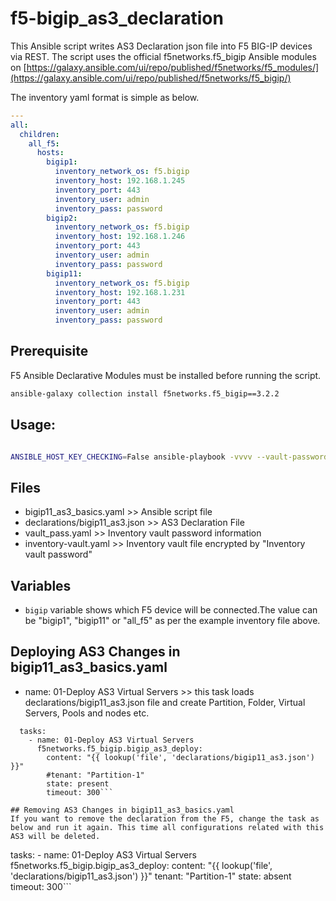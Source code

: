 # f5-bigip_as3_declaration

This Ansible script writes AS3 Declaration json file into F5 BIG-IP devices via REST. The script uses the official f5networks.f5_bigip Ansible modules on [https://galaxy.ansible.com/ui/repo/published/f5networks/f5_modules/](https://galaxy.ansible.com/ui/repo/published/f5networks/f5_bigip/)

The inventory yaml format is simple as below.


```yml
---
all:
  children:
    all_f5:
      hosts:
        bigip1:
          inventory_network_os: f5.bigip
          inventory_host: 192.168.1.245
          inventory_port: 443
          inventory_user: admin
          inventory_pass: password
        bigip2:
          inventory_network_os: f5.bigip
          inventory_host: 192.168.1.246
          inventory_port: 443
          inventory_user: admin
          inventory_pass: password
        bigip11:
          inventory_network_os: f5.bigip
          inventory_host: 192.168.1.231
          inventory_port: 443
          inventory_user: admin
          inventory_pass: password
```

## Prerequisite
F5 Ansible Declarative Modules must be installed before running the script.
```bash
ansible-galaxy collection install f5networks.f5_bigip==3.2.2
```

## Usage:
```bash

ANSIBLE_HOST_KEY_CHECKING=False ansible-playbook -vvvv --vault-password-file vault_pass.yaml -i inventory-vault.yaml bigip11_as3_basics.yaml --extra-vars="bigip=bigip11"
```

## Files
- bigip11_as3_basics.yaml >> Ansible script file
- declarations/bigip11_as3.json >> AS3 Declaration File
- vault_pass.yaml >> Inventory vault password information
- inventory-vault.yaml >> Inventory vault file encrypted by "Inventory vault password"

## Variables
- `bigip` variable shows which F5 device will be connected.The value can be "bigip1", "bigip11" or "all_f5" as per the example inventory file above.

## Deploying AS3 Changes in bigip11_as3_basics.yaml

- name: 01-Deploy AS3 Virtual Servers >> this task loads declarations/bigip11_as3.json file and create Partition, Folder, Virtual Servers, Pools and nodes etc.

```
  tasks:
    - name: 01-Deploy AS3 Virtual Servers
      f5networks.f5_bigip.bigip_as3_deploy:
        content: "{{ lookup('file', 'declarations/bigip11_as3.json') }}"
        #tenant: "Partition-1"
        state: present
        timeout: 300```

## Removing AS3 Changes in bigip11_as3_basics.yaml
If you want to remove the declaration from the F5, change the task as below and run it again. This time all configurations related with this AS3 will be deleted.

```
  tasks:
    - name: 01-Deploy AS3 Virtual Servers
      f5networks.f5_bigip.bigip_as3_deploy:
        content: "{{ lookup('file', 'declarations/bigip11_as3.json') }}"
        tenant: "Partition-1"
        state: absent
        timeout: 300```
